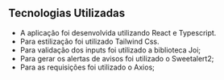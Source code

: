 ## Tecnologias Utilizadas
  - A aplicação foi desenvolvida utilizando React e Typescript.
  - Para estilização foi utilizado Tailwind Css.
  - Para validação dos inputs foi utilizado a biblioteca Joi;
  - Para gerar os alertas de avisos foi utilizado o Sweetalert2;
  - Para as requisições foi utilizado o Axios;